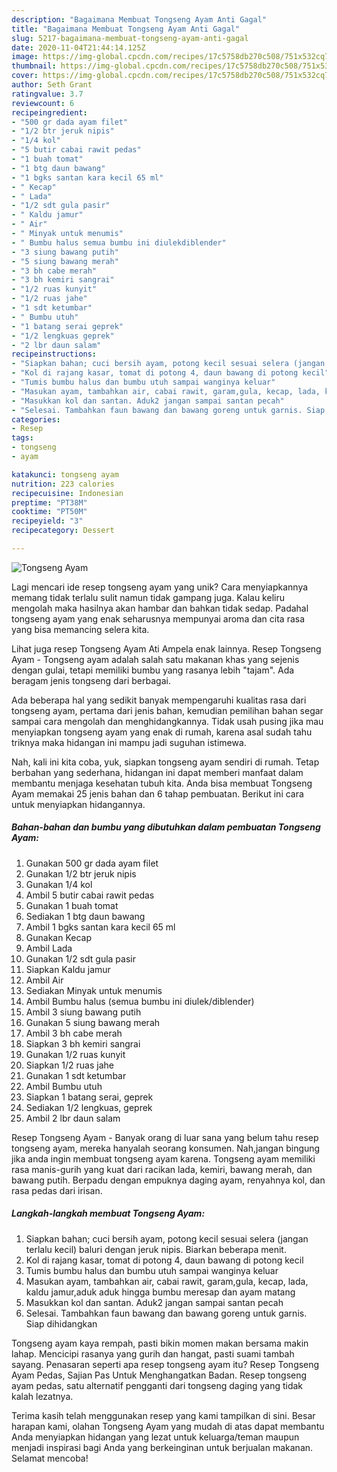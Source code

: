 ```yaml
---
description: "Bagaimana Membuat Tongseng Ayam Anti Gagal"
title: "Bagaimana Membuat Tongseng Ayam Anti Gagal"
slug: 5217-bagaimana-membuat-tongseng-ayam-anti-gagal
date: 2020-11-04T21:44:14.125Z
image: https://img-global.cpcdn.com/recipes/17c5758db270c508/751x532cq70/tongseng-ayam-foto-resep-utama.jpg
thumbnail: https://img-global.cpcdn.com/recipes/17c5758db270c508/751x532cq70/tongseng-ayam-foto-resep-utama.jpg
cover: https://img-global.cpcdn.com/recipes/17c5758db270c508/751x532cq70/tongseng-ayam-foto-resep-utama.jpg
author: Seth Grant
ratingvalue: 3.7
reviewcount: 6
recipeingredient:
- "500 gr dada ayam filet"
- "1/2 btr jeruk nipis"
- "1/4 kol"
- "5 butir cabai rawit pedas"
- "1 buah tomat"
- "1 btg daun bawang"
- "1 bgks santan kara kecil 65 ml"
- " Kecap"
- " Lada"
- "1/2 sdt gula pasir"
- " Kaldu jamur"
- " Air"
- " Minyak untuk menumis"
- " Bumbu halus semua bumbu ini diulekdiblender"
- "3 siung bawang putih"
- "5 siung bawang merah"
- "3 bh cabe merah"
- "3 bh kemiri sangrai"
- "1/2 ruas kunyit"
- "1/2 ruas jahe"
- "1 sdt ketumbar"
- " Bumbu utuh"
- "1 batang serai geprek"
- "1/2 lengkuas geprek"
- "2 lbr daun salam"
recipeinstructions:
- "Siapkan bahan; cuci bersih ayam, potong kecil sesuai selera (jangan terlalu kecil) baluri dengan jeruk nipis. Biarkan beberapa menit."
- "Kol di rajang kasar, tomat di potong 4, daun bawang di potong kecil"
- "Tumis bumbu halus dan bumbu utuh sampai wanginya keluar"
- "Masukan ayam, tambahkan air, cabai rawit, garam,gula, kecap, lada, kaldu jamur,aduk aduk hingga bumbu meresap dan ayam matang"
- "Masukkan kol dan santan. Aduk2 jangan sampai santan pecah"
- "Selesai. Tambahkan faun bawang dan bawang goreng untuk garnis. Siap dihidangkan"
categories:
- Resep
tags:
- tongseng
- ayam

katakunci: tongseng ayam 
nutrition: 223 calories
recipecuisine: Indonesian
preptime: "PT38M"
cooktime: "PT50M"
recipeyield: "3"
recipecategory: Dessert

---
```



![Tongseng Ayam](https://img-global.cpcdn.com/recipes/17c5758db270c508/751x532cq70/tongseng-ayam-foto-resep-utama.jpg)

Lagi mencari ide resep tongseng ayam yang unik? Cara menyiapkannya memang tidak terlalu sulit namun tidak gampang juga. Kalau keliru mengolah maka hasilnya akan hambar dan bahkan tidak sedap. Padahal tongseng ayam yang enak seharusnya mempunyai aroma dan cita rasa yang bisa memancing selera kita.

Lihat juga resep Tongseng Ayam Ati Ampela enak lainnya. Resep Tongseng Ayam - Tongseng ayam adalah salah satu makanan khas yang sejenis dengan gulai, tetapi memiliki bumbu yang rasanya lebih &#34;tajam&#34;. Ada beragam jenis tongseng dari berbagai.

Ada beberapa hal yang sedikit banyak mempengaruhi kualitas rasa dari tongseng ayam, pertama dari jenis bahan, kemudian pemilihan bahan segar sampai cara mengolah dan menghidangkannya. Tidak usah pusing jika mau menyiapkan tongseng ayam yang enak di rumah, karena asal sudah tahu triknya maka hidangan ini mampu jadi suguhan istimewa.


Nah, kali ini kita coba, yuk, siapkan tongseng ayam sendiri di rumah. Tetap berbahan yang sederhana, hidangan ini dapat memberi manfaat dalam membantu menjaga kesehatan tubuh kita. Anda bisa membuat Tongseng Ayam memakai 25 jenis bahan dan 6 tahap pembuatan. Berikut ini cara untuk menyiapkan hidangannya.

<!--inarticleads1-->

##### Bahan-bahan dan bumbu yang dibutuhkan dalam pembuatan Tongseng Ayam:

1. Gunakan 500 gr dada ayam filet
1. Gunakan 1/2 btr jeruk nipis
1. Gunakan 1/4 kol
1. Ambil 5 butir cabai rawit pedas
1. Gunakan 1 buah tomat
1. Sediakan 1 btg daun bawang
1. Ambil 1 bgks santan kara kecil 65 ml
1. Gunakan  Kecap
1. Ambil  Lada
1. Gunakan 1/2 sdt gula pasir
1. Siapkan  Kaldu jamur
1. Ambil  Air
1. Sediakan  Minyak untuk menumis
1. Ambil  Bumbu halus (semua bumbu ini diulek/diblender)
1. Ambil 3 siung bawang putih
1. Gunakan 5 siung bawang merah
1. Ambil 3 bh cabe merah
1. Siapkan 3 bh kemiri sangrai
1. Gunakan 1/2 ruas kunyit
1. Siapkan 1/2 ruas jahe
1. Gunakan 1 sdt ketumbar
1. Ambil  Bumbu utuh
1. Siapkan 1 batang serai, geprek
1. Sediakan 1/2 lengkuas, geprek
1. Ambil 2 lbr daun salam


Resep Tongseng Ayam - Banyak orang di luar sana yang belum tahu resep tongseng ayam, mereka hanyalah seorang konsumen. Nah,jangan bingung jika anda ingin membuat tongseng ayam karena. Tongseng ayam memiliki rasa manis-gurih yang kuat dari racikan lada, kemiri, bawang merah, dan bawang putih. Berpadu dengan empuknya daging ayam, renyahnya kol, dan rasa pedas dari irisan. 

<!--inarticleads2-->

##### Langkah-langkah membuat Tongseng Ayam:

1. Siapkan bahan; cuci bersih ayam, potong kecil sesuai selera (jangan terlalu kecil) baluri dengan jeruk nipis. Biarkan beberapa menit.
1. Kol di rajang kasar, tomat di potong 4, daun bawang di potong kecil
1. Tumis bumbu halus dan bumbu utuh sampai wanginya keluar
1. Masukan ayam, tambahkan air, cabai rawit, garam,gula, kecap, lada, kaldu jamur,aduk aduk hingga bumbu meresap dan ayam matang
1. Masukkan kol dan santan. Aduk2 jangan sampai santan pecah
1. Selesai. Tambahkan faun bawang dan bawang goreng untuk garnis. Siap dihidangkan


Tongseng ayam kaya rempah, pasti bikin momen makan bersama makin lahap. Mencicipi rasanya yang gurih dan hangat, pasti suami tambah sayang. Penasaran seperti apa resep tongseng ayam itu? Resep Tongseng Ayam Pedas, Sajian Pas Untuk Menghangatkan Badan. Resep tongseng ayam pedas, satu alternatif pengganti dari tongseng daging yang tidak kalah lezatnya. 

Terima kasih telah menggunakan resep yang kami tampilkan di sini. Besar harapan kami, olahan Tongseng Ayam yang mudah di atas dapat membantu Anda menyiapkan hidangan yang lezat untuk keluarga/teman maupun menjadi inspirasi bagi Anda yang berkeinginan untuk berjualan makanan. Selamat mencoba!
